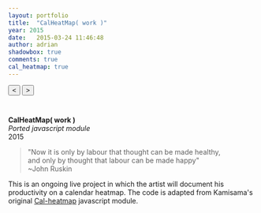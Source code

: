```yaml
---
layout: portfolio
title:  "CalHeatMap( work )"      
year: 2015
date:   2015-03-24 11:46:48
author: adrian
shadowbox: true
comments: true
cal_heatmap: true
---
```


<button id="example-c-PreviousDomain-selector" class="btn" style="margin-bottom: 10px;">
    <i class="icon icon-chevron-left"> &#60; </i>
</button>
<button id="example-c-NextDomain-selector" class="btn" style="margin-bottom: 10px;">
	<i class="icon icon-chevron-right"> &#62; </i>
</button>

<div id="myHeatMap"></div>
<script type="text/javascript">
	var cal = new CalHeatMap();
	cal.init({
		itemSelector: "#myHeatMap",
		itemName: ["work unit", "work units"],
		domain: "day",
		subDomain: "hour",
		data: "{{ site.url }}/js/cal-heatmap/workData.json",
		cellSize: 10,
		range: 10,
		legendHorizontalPosition: "right",
		previousSelector: "#example-c-PreviousDomain-selector",
		nextSelector: "#example-c-NextDomain-selector",

		legend: [2, 6, 10, 15]
	});
</script>
<br />

**CalHeatMap( work )** <br />
*Ported javascript module* <br />
2015


> "Now it is only by labour that thought can be made healthy, <br />
> and only by thought that labour can be made happy" <br />
> ~John Ruskin

This is an ongoing live project in which the artist will document his productivity on a calendar heatmap. The code is adapted from Kamisama's original [Cal-heatmap](http://kamisama.github.io/cal-heatmap/) javascript module.

